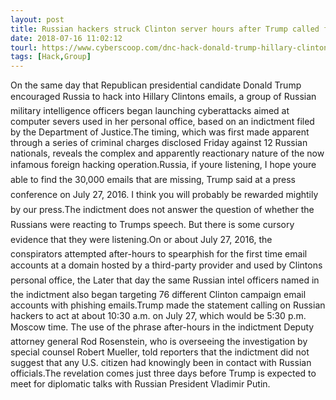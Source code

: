 ```yaml
---
layout: post
title: Russian hackers struck Clinton server hours after Trump called for emails
date: 2018-07-16 11:02:12
tourl: https://www.cyberscoop.com/dnc-hack-donald-trump-hillary-clinton-emails/?category_news=technology
tags: [Hack,Group]
---
```

On the same day that Republican presidential candidate Donald Trump encouraged Russia to hack into Hillary Clintons emails, a group of Russian military intelligence officers began launching cyberattacks aimed at computer severs used in her personal office, based on an indictment filed by the Department of Justice.The timing, which was first made apparent through a series of criminal charges disclosed Friday against 12 Russian nationals, reveals the complex and apparently reactionary nature of the now infamous foreign hacking operation.Russia, if youre listening, I hope youre able to find the 30,000 emails that are missing, Trump said at a press conference on July 27, 2016. I think you will probably be rewarded mightily by our press.The indictment does not answer the question of whether the Russians were reacting to Trumps speech. But there is some cursory evidence that they were listening.On or about July 27, 2016, the conspirators attempted after-hours to spearphish for the first time email accounts at a domain hosted by a third-party provider and used by Clintons personal office, the Later that day the same Russian intel officers named in the indictment also began targeting 76 different Clinton campaign email accounts with phishing emails.Trump made the statement calling on Russian hackers to act at about 10:30 a.m. on July 27, which would be 5:30 p.m. Moscow time. The use of the phrase after-hours in the indictment Deputy attorney general Rod Rosenstein, who is overseeing the investigation by special counsel Robert Mueller, told reporters that the indictment did not suggest that any U.S. citizen had knowingly been in contact with Russian officials.The revelation comes just three days before Trump is expected to meet for diplomatic talks with Russian President Vladimir Putin.